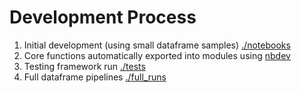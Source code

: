 # Development Process

1. Initial development (using small dataframe samples) [./notebooks](./notebooks)
2. Core functions automatically exported into modules using [nbdev](https://nbdev.fast.ai/getting_started.html)
2. Testing framework run [./tests](./full_tests)
3. Full dataframe pipelines [./full_runs](./full_runs)